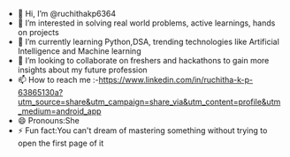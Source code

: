 - 👋 Hi, I’m @ruchithakp6364
- 👀 I’m interested in solving real world problems, active learnings, hands on projects
- 🌱 I’m currently learning Python,DSA, trending technologies like Artificial Intelligence and Machine learning 
- 💞️ I’m looking to collaborate on freshers and hackathons to gain more insights about my future profession 
- 📫 How to reach me :-https://www.linkedin.com/in/ruchitha-k-p-63865130a?utm_source=share&utm_campaign=share_via&utm_content=profile&utm_medium=android_app
- 😄 Pronouns:She
- ⚡ Fun fact:You can't dream of mastering something without trying to open the first page of it

<!---
ruchithakp6364/ruchithakp6364 is a ✨ special ✨ repository because its `README.md` (this file) appears on your GitHub profile.
You can click the Preview link to take a look at your changes.
--->
